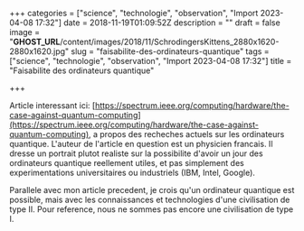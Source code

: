 +++
categories = ["science", "technologie", "observation", "Import 2023-04-08 17:32"]
date = 2018-11-19T01:09:52Z
description = ""
draft = false
image = "__GHOST_URL__/content/images/2018/11/SchrodingersKittens_2880x1620-2880x1620.jpg"
slug = "faisabilite-des-ordinateurs-quantique"
tags = ["science", "technologie", "observation", "Import 2023-04-08 17:32"]
title = "Faisabilite des ordinateurs quantique"

+++


Article interessant ici: [https://spectrum.ieee.org/computing/hardware/the-case-against-quantum-computing](https://spectrum.ieee.org/computing/hardware/the-case-against-quantum-computing), a propos des recheches actuels sur les ordinateurs quantique. L'auteur de l'article en question est un physicien francais. Il dresse un portrait plutot realiste sur la possibilite d'avoir un jour des ordinateurs quantique reellement utiles, et pas simplement des experimentations universitaires ou industriels (IBM, Intel, Google).

Parallele avec mon article precedent, je crois qu'un ordinateur quantique est possible, mais avec les connaissances et technologies d'une civilisation de type II. Pour reference, nous ne sommes pas encore une civilisation de type I.

